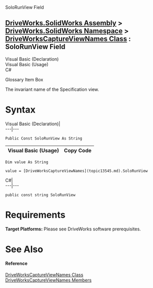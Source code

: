 SoloRunView Field   
  
[DriveWorks.SolidWorks Assembly](topic13342.md) > [DriveWorks.SolidWorks Namespace](topic13345.md) > [DriveWorksCaptureViewNames Class](topic13545.md) : SoloRunView Field  
---  
  
Visual Basic (Declaration)    
Visual Basic (Usage)    
C# 

Glossary Item Box

The invariant name of the Specification view. 

# Syntax

Visual Basic (Declaration)|   
---|---  
      
    
    Public Const SoloRunView As String  
  
Visual Basic (Usage)| Copy Code  
---|---  
      
    
    Dim value As String
     
    value = [DriveWorksCaptureViewNames](topic13545.md).SoloRunView  
  
C#|   
---|---  
      
    
    public const string SoloRunView  
  
# Requirements

**Target Platforms:** Please see DriveWorks software prerequisites.

# See Also

#### Reference

[DriveWorksCaptureViewNames Class](topic13545.md)   
[DriveWorksCaptureViewNames Members](topic13546.md)


